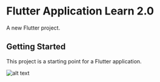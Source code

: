 # Flutter Application Learn 2.0

A new Flutter project.

## Getting Started

This project is a starting point for a Flutter application.
 
![alt text](https://github.com/[vipinsaini0]/[30DaysOfFlutter2.0]/[master]/flutter.png?raw=true)
